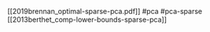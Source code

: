 [[2019brennan_optimal-sparse-pca.pdf]]
#pca #pca-sparse
[[2013berthet_comp-lower-bounds-sparse-pca]]

